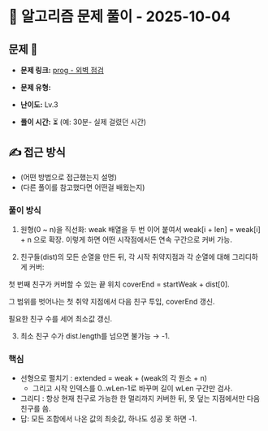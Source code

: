 # 📝 알고리즘 문제 풀이 - 2025-10-04

## 문제 📖

- **문제 링크:** [prog - 외벽 점검](https://school.programmers.co.kr/learn/courses/30/lessons/60062)

- **문제 유형:**

- **난이도:** Lv.3

- **풀이 시간:** ⏳ (예: 30분- 실제 걸렸던 시간)

## ✍ 접근 방식

- (어떤 방법으로 접근했는지 설명)
- (다른 풀이를 참고했다면 어떤걸 배웠는지)

### 풀이 방식

1. 원형(0 ~ n)을 직선화: weak 배열을 두 번 이어 붙여서 weak[i + len] = weak[i] + n 으로 확장. 이렇게 하면 어떤 시작점에서든 연속 구간으로 커버 가능.

2. 친구들(dist)의 모든 순열을 만든 뒤,
   각 시작 취약지점과 각 순열에 대해 그리디하게 커버:

첫 번째 친구가 커버할 수 있는 끝 위치 coverEnd = startWeak + dist[0].

그 범위를 벗어나는 첫 취약 지점에서 다음 친구 투입, coverEnd 갱신.

필요한 친구 수를 세어 최소값 갱신.

3. 최소 친구 수가 dist.length를 넘으면 불가능 → -1.

### 핵심

- 선형으로 펼치기 : extended = weak + (weak의 각 원소 + n)
  - 그리고 시작 인덱스를 0..wLen-1로 바꾸며 길이 wLen 구간만 검사.
- 그리디 : 항상 현재 친구로 가능한 한 멀리까지 커버한 뒤, 못 덮는 지점에서만 다음 친구를 씀.
- 답: 모든 조합에서 나온 값의 최솟값, 하나도 성공 못 하면 -1.
